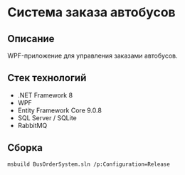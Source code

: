 # Система заказа автобусов

## Описание
WPF-приложение для управления заказами автобусов.

## Стек технологий
- .NET Framework 8
- WPF
- Entity Framework Core 9.0.8
- SQL Server / SQLite
- RabbitMQ

## Сборка
```bash
msbuild BusOrderSystem.sln /p:Configuration=Release